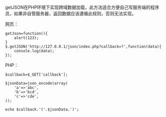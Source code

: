 getJSON在PHP环境下实现跨域数据加载，此方法适合方便自己写服务端的程序员，如果非自管服务器，返回数据应该遵循此规则，否则无法实现。

网页：

```
getJson=function(){
    alert(123);
}
$.getJSON('http://127.0.0.1/json/index.php?callback=?',function(data){
    console.log(data);
});
```

PHP：

```
$callback=$_GET['callback'];

$jsonData=json_encode(array(
    'a'=>'abc',
    'b'=>'bcd',
    'c'=>'cde',
));

echo $callback.'('.$jsonData.')';
```
